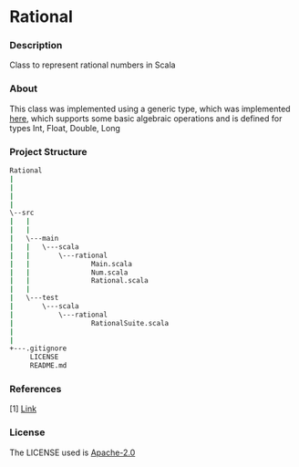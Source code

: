# Rational

### Description
Class to represent rational numbers in Scala

### About

This class was implemented using a generic type, which was implemented [here](Rational/src/main/scala/rational/Num), which supports some basic algebraic operations and is defined for types Int, Float, Double, Long

### Project Structure

```bash
Rational
|
|
|
|
\--src
|   |
|   |
|   \---main
|   |   \---scala
|   |       \---rational
|   |               Main.scala
|   |               Num.scala
|   |               Rational.scala
|   |
|   \---test
|       \---scala
|           \---rational
|                   RationalSuite.scala
|
|
+---.gitignore
     LICENSE
     README.md
```



### References

[1] [Link](https://www.mathsisfun.com/algebra/rational-numbers-operations.html)



### License
The LICENSE used is [Apache-2.0](Rational/LICENSE)
